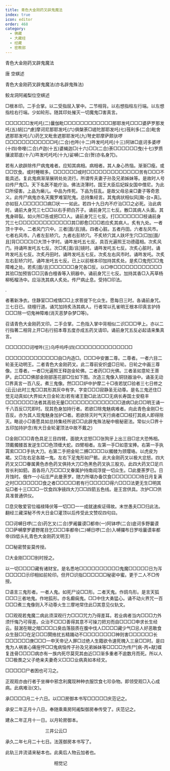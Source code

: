 ```yaml
---
title: 青色大金刚药叉辟鬼魔法
index: true
icon: editor
order: 468
category:
  - 佛藏
  - 大藏经
  - 经藏
  - 密教部
---
```


  青色大金刚药叉辟鬼魔法  

唐 空蜞述  

青色大金刚药叉辟鬼魔法(亦名辟鬼殊法)  

鲛龙洞阿阇梨位空蜞述  

□根本印。二手合掌。以二受指屈入掌中。二节相背。以右想指柱左行端。以左想指柱右行端。少如轮形。随其印处摧灭一切魔鬼□害真言。  

□□□□□□发吒吒(二)曩伽毗□□□□□□□□□□□□那耶发吒□□□婆萨罗那发吒(五)胡[口*慮]摩诃尼那耶发吒(六)俱槃荼□瑳陀那耶发吒(七)筏利多(二合)毗舍遮那耶发吒(八)药乞叉毗舍遮那耶发吒(九)弩史耶摩萨颇驮啰□□□□□□□□□□□□吒(二合)也吽(十二)吽发吒吒吒(十三)阿钵□底诃多婆啰(十四)帝哩(二合)卢迦(十五)婆蝇迦□(十六)□□(二合)荼□□□□□□曳(十七)罗质攘波耶底(十八)吽发吒吒吒(十九)娑嚩(二合)贺(亦名身咒)。  

若有人欲辟除传尸病鬼难者。应知其病相。病相者。其人身心热恼。渐渐□瘦。或□□饮食。或时睡眠多。□□□□□□或时□□□□□□□□□□□□□苦有□□□不能具述。复此鬼病渐渐展转处处流行。所谓传夫妻子孙及兄弟姊妹等。是故时人号曰传尸鬼□。天下名医不能疗治。佛法浇薄时。国王大臣后妃婇女国中僧尼。为此□所侵害。上品为癞儿。中品为传死。下品为狂乱。是故父母忌亲□妻子等奇恩义。此传尸病鬼亦名天魔罗难室陀鬼。总持集经言。其鬼病状相似风[颱-台+真]。亦如狂人□□□□□□病□状一一如此。若四十九日内不疗治□□之必死。治此病时。诵前大身咒三七□□以右手把白芥子。诵前身咒三七反。散□其病人头面。其鬼身碎裂。如火所□告或把□□人。诵前身咒三七反。打□□□□□□□枝诵前身咒三七□□□□□□□□□□□□□其□即愈□□□若应炙其病人。炙有九处。一者顶十字中。二者风门穴中。三者[面/且]镜。四者心脏。五者丹田。六者左风市。七者右风市。八者左彭矫穴。九者右彭矫穴。不炙矫穴其人趺坏生穴□(□加[面/且]背□□□□)□大顶十字时。诵吽发吒五七反。具百光遍照王功德蕴相。次炙风门。持诵吽发吒五七反。次□炙[面/且]镜时。诵吽发吒五七反。次炙心脏时。诵吽发吒五七反。次炙丹田时。诵吽发吒五七反。次炙左右风市时。诵吽发吒。次炙左右彭矫穴时。诵吽发吒五七反。已上以前根本印加持其炙处。是炙□鬼兜□□鬼障难之处。若炙[面/且]□□□□□□身咒各□反。以□申□□□□□□□□□□□□其验□加预皆□□沉香白檀香等入铜器中。诵前身咒三七反。加持其香□入芮草杨柳柘榴汤中。应浴洗其病人炙处。传尸病止息。受持□印法。  

\.  

者著新净衣。住静室□□戒情□□上求菩提下化众生。愿每日三时。各诵前身咒。三七日已。绕檀行道。诵咒加持炙汤其病人。行者常以孔雀明王根本印真言护持□□□除一切鬼神障难(消灭恶梦杂梦□等)。  

召请青色大金刚药叉印。二手合掌。二色指入掌中背相似二识□□□甲上。亦以二行指著二相背上开□右行招本尊五度亦成五药叉请印。诵前身咒五反必起请来集真言。  

□□□□□□诃噌吽(三)乌呼呜呼(四)□□□□□□□□□□□□□□  

□□□□□□□□□□□□□自□内造□。□□□中安置二尊。二尊者。一者六目二轮圣无动明王。二者青色大金刚药叉。此二尊前安炽盛□日轮。日轮之中画三尊像。三尊者。一者□光遍照王释迦金轮佛。二者药□□光佛。三者圣如意轮王菩萨。此□□□佛部金刚部莲花部□位如下图。次造三鬼像入铜铙器油中。诵圣无动□界真言一百八反。煮三鬼像。然□□□炉中护摩二十□夜若犹□验者三七日修之(云云)此时三鬼□□其形其灰中有字。字变□□□寂静圣无动尊。是名三鬼还住□觉无动真如(大界如大日金轮法)若有诸王勤□此法□□无病长寿国土安稳丰□□□□□□□法者其高验无量□□□□□□□□□□□□□□道病□此□□明王诵一千八百反□咒即时。现其色身加持行者。若欲□除鬼魅病难者。向此青色金刚□七百反。亦为其人现鬼魅身加护□者。若欲除灭时气天行病者□□枝打其病人即得除灭。略说小□善愿具如总持集经所说□□此辟鬼殊法秘中极秘密法。常似火□界十五印加持护念(有大日金轮灌顶法中故不戴之)  

□金刚□□□青色具足三目四臂。面貌大忿怒□□张狗牙上出三目□忿大恐怖相。顶戴髑髅首发逆生□□色顶缠大蛇。四臂相者。左第一手□如意宝捧。右第一手执罥索□□□手执大刀。右第二手把金轮二膊□□□□以髑髅为颈璎珞。以虎皮为裙。又□左右足各踏一鬼。左右下足鬼形如尸骸。此大金刚药叉以极大忿怒。四大药叉又□□眷属黄色赤色药叉俱持大刀□色黑色药叉执三股刃。此四大药叉□足爪皆长利如釰。首各将八万□□□叉眷属护持南阎浮提一切众生。□此曼荼罗已。日月蚀时。俄作一小坛庄严此曼荼罗。随力所堪办备饮食□□□□□□□待日月复满之时□□□□□□□食之者□□□□□若有行□□□□□得六□□□法更无生□明其坛□者十三□□□一饮食四净镜四大刀□□四箭五色线。是王宫供具。次护□□供具准普通供仪。  

□息灾敬爱官位福禄降伏等一切□□一一成就速疾证得故。末世愚夫□□归此法。翻经三藏深秘不传大日金□灌顶以后传受此文赞叹四句曰。  

□□诃嚩日啰(二合)药乞叉(二合)罗阇曩谟□都帝(一)阿钵啰(二合)底诃多野曩谟□□萨嚩摩罗婆野尾目乞□□□率都帝(二)嚩日啰(二合)入嚩攞布日罗唅曩谟率都帝(四低头礼青色大金刚药叉明王)  

□□秘密赞妄莫传授。  

□大金刚□□□别时授之。  

以一切□□□□藏有诸财宝。是名悉地□□□□□□□□□□鬼魔□□□□□日为泻□□□□□示印相如前轮印。但开□识指□□□□□□秘密中蜜。更于二人不□传授。  

□语言三鬼形者。一者人鬼。如死尸设□□形。二者天鬼。作鸱鸟形。是言天狐□□□三者地鬼。作地狐形。亦名癫痫鬼。□□中住大勇猛心。诵不动火界咒一百□□□煮三鬼像则入不动尊火生三摩地常住此□其意见仪轨文。  

□□观观若鬼魔二病此须深观行力□□□咒力乃得差耳。若业病者当内□□□力外须忏悔乃可得差。众治不□□□善得其意不可操刀把刃而自□□□□申求长生经云。鼓涺在眼之暗□□□口臭齿落鼓质在腹中伐人□□□□藏少气□忌人好恶敢食众生鼓□□在足□□□閞挌扰五精踊动不□□□□□□□□神则害□□□□□□长□□□□□□庚□□□一申天帝记人罪□过绝人生籍欲令速死魄入三泉□□时。是曰鬼为人祸害心痛痓怦□□鬼病恼传子孙及兄弟姊妹等□□□□为传尸[病-丙+猒]蝶复连骨□□□□病亦有一族内死尽莫究其由近□□渐多重者不逾数月而死。所以人□□极畏之父子绝亲夫妻奇义□□□业病真如本经文。  

□□□□□尸者困也可习之。  

正观观亦由行者于坐禅中邪念利魔现种种衣服饮食七珍杂物。即领受观□入心成病。此病难治(文)。  

承□□□□月二十六日。以□□房御本书写□□□□□庆范记之。  

承安二年正月十八日。奉随乘乘房阿阇梨御房奉传受了。庆范记之。  

建永二年正月十一日。以月轮房御本。  

　　　　　　　　　三井公云□  

承久二年七月二十七日。法莲御房本书写了。  

此轨三井流请来秘本也。此奥后人物云加者也。  

　　　　　　　　　　　相觉记  
